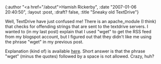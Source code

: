 {:author "<a href=\"/about\">Hamish Rickerby</a>", :date "2007-01-06 20:40:50", :layout :post, :draft? false, :title "Sneaky old TextDrive"}

Well, TextDrive have just confused me!  There is an apache_module (I think) that checks for offending strings that are sent to the textdrive servers.  I wanted to (in my last post) explain that I used "wget" to get the RSS feed from my blogspot account, but I figured out that they didn't like me using the phrase "wget" in my previous post.

Explanation (kind of) is available <a href="http://clug.org/?q=node/130">here</a>.  Short answer is that the phrase "wget" (minus the quotes) followed by a space is not allowed.  Crazy, huh?

 
